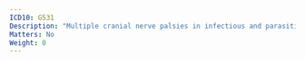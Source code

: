 ```yaml
---
ICD10: G531
Description: "Multiple cranial nerve palsies in infectious and parasitic diseases classified elsewhere"
Matters: No
Weight: 0
---
```

